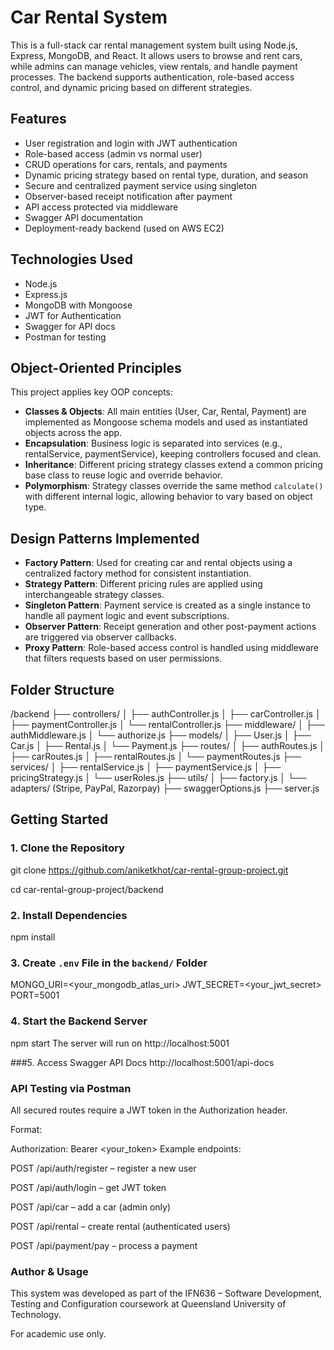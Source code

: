 # Car Rental System

This is a full-stack car rental management system built using Node.js, Express, MongoDB, and React. It allows users to browse and rent cars, while admins can manage vehicles, view rentals, and handle payment processes. The backend supports authentication, role-based access control, and dynamic pricing based on different strategies.

## Features

- User registration and login with JWT authentication
- Role-based access (admin vs normal user)
- CRUD operations for cars, rentals, and payments
- Dynamic pricing strategy based on rental type, duration, and season
- Secure and centralized payment service using singleton
- Observer-based receipt notification after payment
- API access protected via middleware
- Swagger API documentation
- Deployment-ready backend (used on AWS EC2)

## Technologies Used

- Node.js
- Express.js
- MongoDB with Mongoose
- JWT for Authentication
- Swagger for API docs
- Postman for testing

## Object-Oriented Principles

This project applies key OOP concepts:

- **Classes & Objects**: All main entities (User, Car, Rental, Payment) are implemented as Mongoose schema models and used as instantiated objects across the app.
- **Encapsulation**: Business logic is separated into services (e.g., rentalService, paymentService), keeping controllers focused and clean.
- **Inheritance**: Different pricing strategy classes extend a common pricing base class to reuse logic and override behavior.
- **Polymorphism**: Strategy classes override the same method `calculate()` with different internal logic, allowing behavior to vary based on object type.

## Design Patterns Implemented

- **Factory Pattern**: Used for creating car and rental objects using a centralized factory method for consistent instantiation.
- **Strategy Pattern**: Different pricing rules are applied using interchangeable strategy classes.
- **Singleton Pattern**: Payment service is created as a single instance to handle all payment logic and event subscriptions.
- **Observer Pattern**: Receipt generation and other post-payment actions are triggered via observer callbacks.
- **Proxy Pattern**: Role-based access control is handled using middleware that filters requests based on user permissions.

## Folder Structure

/backend
├── controllers/
│ ├── authController.js
│ ├── carController.js
│ ├── paymentController.js
│ └── rentalController.js
├── middleware/
│ ├── authMiddleware.js
│ └── authorize.js
├── models/
│ ├── User.js
│ ├── Car.js
│ ├── Rental.js
│ └── Payment.js
├── routes/
│ ├── authRoutes.js
│ ├── carRoutes.js
│ ├── rentalRoutes.js
│ └── paymentRoutes.js
├── services/
│ ├── rentalService.js
│ ├── paymentService.js
│ ├── pricingStrategy.js
│ └── userRoles.js
├── utils/
│ ├── factory.js
│ └── adapters/ (Stripe, PayPal, Razorpay)
├── swaggerOptions.js
├── server.js


## Getting Started

### 1. Clone the Repository

  git clone https://github.com/aniketkhot/car-rental-group-project.git
 
  cd car-rental-group-project/backend


### 2. Install Dependencies


  npm install

  
### 3. Create `.env` File in the `backend/` Folder


MONGO_URI=<your_mongodb_atlas_uri>
JWT_SECRET=<your_jwt_secret>
PORT=5001

### 4. Start the Backend Server

npm start
The server will run on http://localhost:5001

###5. Access Swagger API Docs
http://localhost:5001/api-docs

### API Testing via Postman
All secured routes require a JWT token in the Authorization header.

Format:

Authorization: Bearer <your_token>
Example endpoints:

POST /api/auth/register – register a new user

POST /api/auth/login – get JWT token

POST /api/car – add a car (admin only)

POST /api/rental – create rental (authenticated users)

POST /api/payment/pay – process a payment




### Author & Usage
This system was developed as part of the IFN636 – Software Development, Testing and Configuration coursework at Queensland University of Technology.

For academic use only. 
